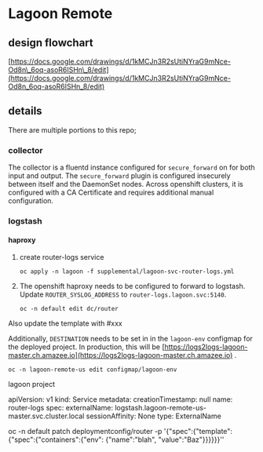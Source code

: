 # Lagoon Remote

## design flowchart

[https://docs.google.com/drawings/d/1kMCJn3R2sUtiNYraG9mNce-Od8n\_6oq-asoR6ISHn\_8/edit](https://docs.google.com/drawings/d/1kMCJn3R2sUtiNYraG9mNce-Od8n_6oq-asoR6ISHn_8/edit)

## details

There are multiple portions to this repo;

### collector

The collector is a fluentd instance configured for `secure_forward` on for both input and output. The `secure_forward` plugin is configured insecurely between itself and the DaemonSet nodes. Across openshift clusters, it is configured with a CA Certificate and requires additional manual configuration.

### logstash

#### haproxy

1. create router-logs service

   ```text
   oc apply -n lagoon -f supplemental/lagoon-svc-router-logs.yml
   ```

2. The openshift haproxy needs to be configured to forward to logstash. Update `ROUTER_SYSLOG_ADDRESS` to `router-logs.lagoon.svc:5140`.

   ```text
   oc -n default edit dc/router
   ```

Also update the template with \#xxx

Additionally, `DESTINATION` needs to be set in in the `lagoon-env` configmap for the deployed project. In production, this will be [https://logs2logs-lagoon-master.ch.amazee.io](https://logs2logs-lagoon-master.ch.amazee.io) .

```text
oc -n lagoon-remote-us edit configmap/lagoon-env
```

lagoon project

apiVersion: v1 kind: Service metadata: creationTimestamp: null name: router-logs spec: externalName: logstash.lagoon-remote-us-master.svc.cluster.local sessionAffinity: None type: ExternalName

oc -n default patch deploymentconfig/router  -p '{"spec":{"template":{"spec":{"containers":{"env": {"name":"blah", "value":"Baz"}}}}}}''

